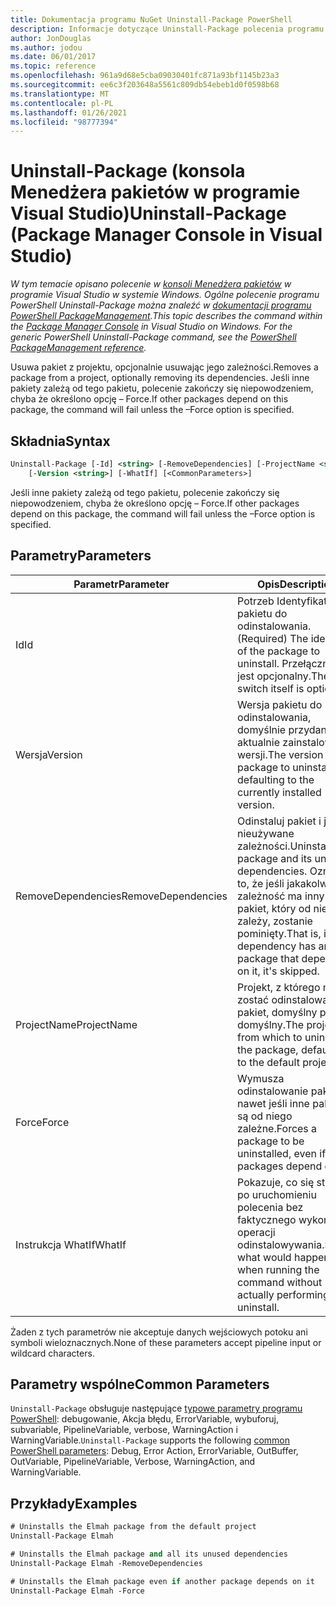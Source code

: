 ```yaml
---
title: Dokumentacja programu NuGet Uninstall-Package PowerShell
description: Informacje dotyczące Uninstall-Package polecenia programu PowerShell w konsoli Menedżera pakietów NuGet w programie Visual Studio.
author: JonDouglas
ms.author: jodou
ms.date: 06/01/2017
ms.topic: reference
ms.openlocfilehash: 961a9d68e5cba09030401fc871a93bf1145b23a3
ms.sourcegitcommit: ee6c3f203648a5561c809db54ebeb1d0f0598b68
ms.translationtype: MT
ms.contentlocale: pl-PL
ms.lasthandoff: 01/26/2021
ms.locfileid: "98777394"
---
```

# <a name="uninstall-package-package-manager-console-in-visual-studio"></a><span data-ttu-id="daaab-103">Uninstall-Package (konsola Menedżera pakietów w programie Visual Studio)</span><span class="sxs-lookup"><span data-stu-id="daaab-103">Uninstall-Package (Package Manager Console in Visual Studio)</span></span>

<span data-ttu-id="daaab-104">*W tym temacie opisano polecenie w [konsoli Menedżera pakietów](../../consume-packages/install-use-packages-powershell.md) w programie Visual Studio w systemie Windows. Ogólne polecenie programu PowerShell Uninstall-Package można znaleźć w [dokumentacji programu PowerShell PackageManagement](/powershell/module/packagemanagement/?view=powershell-6).*</span><span class="sxs-lookup"><span data-stu-id="daaab-104">*This topic describes the command within the [Package Manager Console](../../consume-packages/install-use-packages-powershell.md) in Visual Studio on Windows. For the generic PowerShell Uninstall-Package command, see the [PowerShell PackageManagement reference](/powershell/module/packagemanagement/?view=powershell-6).*</span></span>

<span data-ttu-id="daaab-105">Usuwa pakiet z projektu, opcjonalnie usuwając jego zależności.</span><span class="sxs-lookup"><span data-stu-id="daaab-105">Removes a package from a project, optionally removing its dependencies.</span></span> <span data-ttu-id="daaab-106">Jeśli inne pakiety zależą od tego pakietu, polecenie zakończy się niepowodzeniem, chyba że określono opcję – Force.</span><span class="sxs-lookup"><span data-stu-id="daaab-106">If other packages depend on this package, the command will fail unless the –Force option is specified.</span></span>

## <a name="syntax"></a><span data-ttu-id="daaab-107">Składnia</span><span class="sxs-lookup"><span data-stu-id="daaab-107">Syntax</span></span>

```ps
Uninstall-Package [-Id] <string> [-RemoveDependencies] [-ProjectName <string>] [-Force]
    [-Version <string>] [-WhatIf] [<CommonParameters>]
```

<span data-ttu-id="daaab-108">Jeśli inne pakiety zależą od tego pakietu, polecenie zakończy się niepowodzeniem, chyba że określono opcję – Force.</span><span class="sxs-lookup"><span data-stu-id="daaab-108">If other packages depend on this package, the command will fail unless the –Force option is specified.</span></span>

## <a name="parameters"></a><span data-ttu-id="daaab-109">Parametry</span><span class="sxs-lookup"><span data-stu-id="daaab-109">Parameters</span></span>

| <span data-ttu-id="daaab-110">Parametr</span><span class="sxs-lookup"><span data-stu-id="daaab-110">Parameter</span></span> | <span data-ttu-id="daaab-111">Opis</span><span class="sxs-lookup"><span data-stu-id="daaab-111">Description</span></span> |
| --- | --- |
| <span data-ttu-id="daaab-112">Id</span><span class="sxs-lookup"><span data-stu-id="daaab-112">Id</span></span> | <span data-ttu-id="daaab-113">Potrzeb Identyfikator pakietu do odinstalowania.</span><span class="sxs-lookup"><span data-stu-id="daaab-113">(Required) The identifier of the package to uninstall.</span></span> <span data-ttu-id="daaab-114">Przełącznik-ID jest opcjonalny.</span><span class="sxs-lookup"><span data-stu-id="daaab-114">The -Id switch itself is optional.</span></span> |
| <span data-ttu-id="daaab-115">Wersja</span><span class="sxs-lookup"><span data-stu-id="daaab-115">Version</span></span> | <span data-ttu-id="daaab-116">Wersja pakietu do odinstalowania, domyślnie przydana do aktualnie zainstalowanej wersji.</span><span class="sxs-lookup"><span data-stu-id="daaab-116">The version of the package to uninstall, defaulting to the currently installed version.</span></span> |
| <span data-ttu-id="daaab-117">RemoveDependencies</span><span class="sxs-lookup"><span data-stu-id="daaab-117">RemoveDependencies</span></span> | <span data-ttu-id="daaab-118">Odinstaluj pakiet i jego nieużywane zależności.</span><span class="sxs-lookup"><span data-stu-id="daaab-118">Uninstall the package and its unused dependencies.</span></span> <span data-ttu-id="daaab-119">Oznacza to, że jeśli jakakolwiek zależność ma inny pakiet, który od niego zależy, zostanie pominięty.</span><span class="sxs-lookup"><span data-stu-id="daaab-119">That is, if any dependency has another package that depends on it, it's skipped.</span></span> |
| <span data-ttu-id="daaab-120">ProjectName</span><span class="sxs-lookup"><span data-stu-id="daaab-120">ProjectName</span></span> | <span data-ttu-id="daaab-121">Projekt, z którego ma zostać odinstalowany pakiet, domyślny projekt domyślny.</span><span class="sxs-lookup"><span data-stu-id="daaab-121">The project from which to uninstall the package, defaulting to the default project.</span></span> |
| <span data-ttu-id="daaab-122">Force</span><span class="sxs-lookup"><span data-stu-id="daaab-122">Force</span></span> | <span data-ttu-id="daaab-123">Wymusza odinstalowanie pakietu, nawet jeśli inne pakiety są od niego zależne.</span><span class="sxs-lookup"><span data-stu-id="daaab-123">Forces a package to be uninstalled, even if other packages depend on it.</span></span> |
| <span data-ttu-id="daaab-124">Instrukcja WhatIf</span><span class="sxs-lookup"><span data-stu-id="daaab-124">WhatIf</span></span> | <span data-ttu-id="daaab-125">Pokazuje, co się stanie po uruchomieniu polecenia bez faktycznego wykonania operacji odinstalowywania.</span><span class="sxs-lookup"><span data-stu-id="daaab-125">Shows what would happen when running the command without actually performing the uninstall.</span></span> |

<span data-ttu-id="daaab-126">Żaden z tych parametrów nie akceptuje danych wejściowych potoku ani symboli wieloznacznych.</span><span class="sxs-lookup"><span data-stu-id="daaab-126">None of these parameters accept pipeline input or wildcard characters.</span></span>

## <a name="common-parameters"></a><span data-ttu-id="daaab-127">Parametry wspólne</span><span class="sxs-lookup"><span data-stu-id="daaab-127">Common Parameters</span></span>

<span data-ttu-id="daaab-128">`Uninstall-Package` obsługuje następujące [typowe parametry programu PowerShell](/powershell/module/microsoft.powershell.core/about/about_commonparameters): debugowanie, Akcja błędu, ErrorVariable, wybuforuj, subvariable, PipelineVariable, verbose, WarningAction i WarningVariable.</span><span class="sxs-lookup"><span data-stu-id="daaab-128">`Uninstall-Package` supports the following [common PowerShell parameters](/powershell/module/microsoft.powershell.core/about/about_commonparameters): Debug, Error Action, ErrorVariable, OutBuffer, OutVariable, PipelineVariable, Verbose, WarningAction, and WarningVariable.</span></span>

## <a name="examples"></a><span data-ttu-id="daaab-129">Przykłady</span><span class="sxs-lookup"><span data-stu-id="daaab-129">Examples</span></span>

```ps
# Uninstalls the Elmah package from the default project
Uninstall-Package Elmah

# Uninstalls the Elmah package and all its unused dependencies
Uninstall-Package Elmah -RemoveDependencies 

# Uninstalls the Elmah package even if another package depends on it
Uninstall-Package Elmah -Force
```